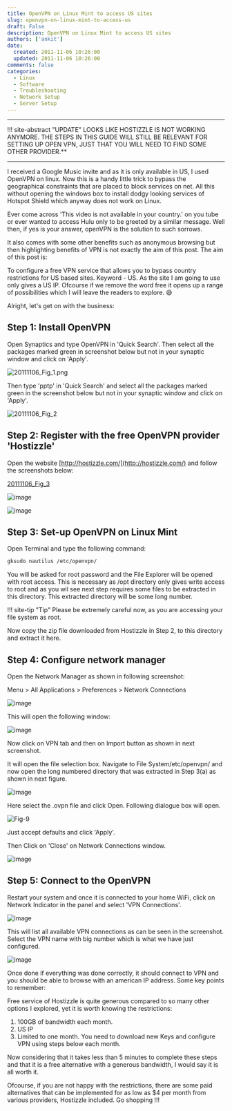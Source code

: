 ```yaml
---
title: OpenVPN on Linux Mint to access US sites
slug: openvpn-on-linux-mint-to-access-us
draft: False
description: OpenVPN on Linux Mint to access US sites
authors: ['ankit']
date: 
  created: 2011-11-06 10:26:00
  updated: 2011-11-06 10:26:00
comments: false
categories:
  - Linux
  - Software
  - Troubleshooting
  - Network Setup
  - Server Setup
---
```

<hr>
!!! site-abstract "UPDATE"
    LOOKS LIKE HOSTIZZLE IS NOT WORKING ANYMORE. THE STEPS IN THIS GUIDE WILL STILL BE RELEVANT FOR SETTING UP OPEN VPN, JUST THAT YOU WILL NEED TO FIND SOME OTHER PROVIDER.**
<hr>

<!-- more -->

I received a Google Music invite and as it is only available in US, I used OpenVPN on linux. Now this is a handy little trick to bypass the geographical constraints that are placed to block services on net. All this without opening the windows box to install dodgy looking services of Hotspot Shield which anyway does not work on Linux.

Ever come across 'This video is not available in your country.' on you tube or ever wanted to access Hulu only to be greeted by a similar message. Well then, if yes is your answer, openVPN is the solution to such sorrows.

It also comes with some other benefits such as anonymous browsing but then highlighting benefits of VPN is not exactly the aim of this post. The aim of this post is:

To configure a free VPN service that allows you to bypass country restrictions for US based sites. Keyword - US. As the site I am going to use only gives a US IP. Ofcourse if we remove the word free it opens up a range of possibilities which I will leave the readers to explore. :smile:

Alright, let's get on with the business:

## Step 1: Install OpenVPN

Open Synaptics and type OpenVPN in 'Quick Search'. Then select all the packages marked green in screenshot below but not in your synaptic window and click on 'Apply'.

![20111106_Fig_1.png](../assets/images/2016/07/20111106_Fig_1.png)

Then type 'pptp' in 'Quick Search' and select all the packages marked green in the screenshot below but not in your synaptic window and click on 'Apply'.

![20111106_Fig_2](../assets/images/2016/07/20111106_Fig_2.png)

## Step 2: Register with the free OpenVPN provider 'Hostizzle'

Open the website [http://hostizzle.com/](http://hostizzle.com/) and follow the screenshots below:

[20111106_Fig_3](../assets/images/2016/07/20111106_Fig_3.png)

![image](../assets/images/2016/07/20111106_Fig_4.png)

![image](../assets/images/2016/07/20111106_Fig_5.png)

## Step 3: Set-up OpenVPN on Linux Mint

Open Terminal and type the following command:

```bash
gksudo nautilus /etc/openvpn/
```

You will be asked for root password and the File Explorer will be opened with root access. This is necessary as /opt directory only gives write access to root and as you wil see next step requires some files to be extracted in this directory. This extracted directory will be some long number.

!!! site-tip "Tip"
    Please be extremely careful now, as you are accessing your file system as root.

Now copy the zip file downloaded from Hostizzle in Step 2, to this directory and extract it here.

## Step 4: Configure network manager

Open the Network Manager as shown in following screenshot:

Menu > All Applications > Preferences > Network Connections

![image](../assets/images/2016/07/20111106_Fig_6.png)

This will open the following window:

![image](../assets/images/2016/07/20111106_Fig_7.png)

Now click on VPN tab and then on Import button as shown in next screenshot.

It will open the file selection box. Navigate to File System/etc/openvpn/ and now open the long numbered directory that was extracted in Step 3(a) as shown in next figure.

![image](../assets/images/2016/07/20111106_Fig_8.png)

Here select the .ovpn file and click Open. Following dialogue box will open.

![Fig-9](../assets/images/2016/07/20111106_Fig_9.png)

Just accept defaults and click 'Apply'.

Then Click on 'Close' on Network Connections window.

![image](../assets/images/2016/07/20111106_Fig_10.png)

## Step 5: Connect to the OpenVPN

Restart your system and once it is connected to your home WiFi, click on Network Indicator in the panel and select 'VPN Connections'.

![image](../assets/images/2016/07/20111106_Fig_11.png)

This will list all available VPN connections as can be seen in the screenshot. Select the VPN name with big number which is what we have just configured.

![image](../assets/images/2016/07/20111106_Fig_12.png)

Once done if everything was done correctly, it should connect to VPN and you should be able to browse with an american IP address.
Some key points to remember:

Free service of Hostizzle is quite generous compared to so many other options I explored, yet it is worth knowing the restrictions:

1. 100GB of bandwidth each month.
2. US IP
3. Limited to one month. You need to download new Keys and configure VPN using steps below each month.

Now considering that it takes less than 5 minutes to complete these steps and that it is a free alternative with a generous bandwidth, I would say it is all worth it.

Ofcourse, if you are not happy with the restrictions, there are some paid alternatives that can be implemented for as low as $4 per month from various providers, Hostizzle included. Go shopping !!!
